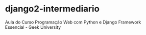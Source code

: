 # django2-intermediario
Aula do Curso Programação Web com Python e Django Framework Essencial - Geek University
